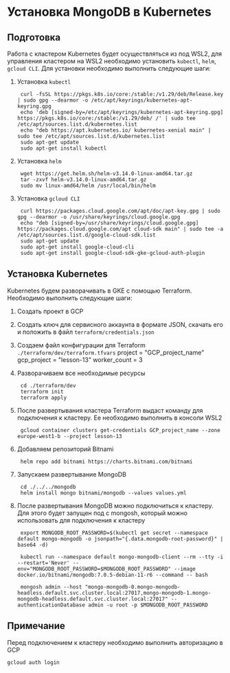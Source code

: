 # Установка MongoDB в Kubernetes

## Подготовка
Работа с кластером Kubernetes будет осуществляться из под WSL2, для управления кластером на WSL2 необходимо установить `kubectl`, `helm`, `gcloud CLI`. Для установки необходимо выполнить следующие шаги:

1. Установка `kubectl`

        curl -fsSL https://pkgs.k8s.io/core:/stable:/v1.29/deb/Release.key | sudo gpg --dearmor -o /etc/apt/keyrings/kubernetes-apt-keyring.gpg
        echo 'deb [signed-by=/etc/apt/keyrings/kubernetes-apt-keyring.gpg] https://pkgs.k8s.io/core:/stable:/v1.29/deb/ /' | sudo tee /etc/apt/sources.list.d/kubernetes.list
        echo "deb https://apt.kubernetes.io/ kubernetes-xenial main" | sudo tee /etc/apt/sources.list.d/kubernetes.list
        sudo apt-get update
        sudo apt-get install kubectl

1. Установка `helm`

        wget https://get.helm.sh/helm-v3.14.0-linux-amd64.tar.gz
        tar -zxvf helm-v3.14.0-linux-amd64.tar.gz
        sudo mv linux-amd64/helm /usr/local/bin/helm

1. Установка `gcloud CLI`

        curl https://packages.cloud.google.com/apt/doc/apt-key.gpg | sudo gpg --dearmor -o /usr/share/keyrings/cloud.google.gpg
        echo "deb [signed-by=/usr/share/keyrings/cloud.google.gpg] https://packages.cloud.google.com/apt cloud-sdk main" | sudo tee -a /etc/apt/sources.list.d/google-cloud-sdk.list
        sudo apt-get update
        sudo apt-get install google-cloud-cli
        sudo apt-get install google-cloud-sdk-gke-gcloud-auth-plugin

## Установка Kubernetes
Kubernetes будем разворачивать в GKE с помощью Terraform. Необходимо выполнить следующие шаги:

1. Создать проект в GCP
1. Создать ключ для сервисного аккаунта в формате JSON, скачать его и положить в файл `terraform/credentials.json`
1. Создаем файл конфигурации для Terraform `./terraform/dev/terraform.tfvars`
        project      = "GCP_project_name"
        gcp_project  = "lesson-13"
        worker_count = 3

1. Разворачиваем все необходимые ресурсы

        cd ./terraform/dev
        terraform init
        terraform apply

1. После развертывания кластера Terraform выдаст команду для подключения к кластеру. Ее необходимо выполнить в консоли WSL2

        gcloud container clusters get-credentials GCP_project_name --zone europe-west1-b --project lesson-13

1. Добавляем репозиторий Bitnami

        helm repo add bitnami https://charts.bitnami.com/bitnami

1. Запускаем развертывание MongoDB

        cd ./../../mongodb
        helm install mongo bitnami/mongodb --values values.yml

1. После развертывания MongoDB можно подключиться к кластеру. Для этого будет запущен под с mongosh, который можно использовать для подключения к кластеру

        export MONGODB_ROOT_PASSWORD=$(kubectl get secret --namespace default mongo-mongodb -o jsonpath="{.data.mongodb-root-password}" | base64 -d)
        
        kubectl run --namespace default mongo-mongodb-client --rm --tty -i --restart='Never' --env="MONGODB_ROOT_PASSWORD=$MONGODB_ROOT_PASSWORD" --image docker.io/bitnami/mongodb:7.0.5-debian-11-r6 --command -- bash

        mongosh admin --host "mongo-mongodb-0.mongo-mongodb-headless.default.svc.cluster.local:27017,mongo-mongodb-1.mongo-mongodb-headless.default.svc.cluster.local:27017" --authenticationDatabase admin -u root -p $MONGODB_ROOT_PASSWORD


## Примечание
Перед подключением к кластеру необходимо выполнить авторизацию в GCP

    gcloud auth login